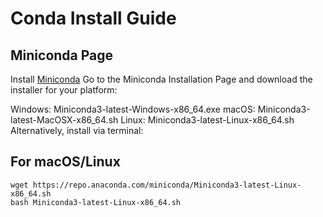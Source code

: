 # Conda Install Guide  

## Miniconda Page

Install [Miniconda](https://docs.anaconda.com/miniconda/install/)
Go to the Miniconda Installation Page and download the installer for your platform:

Windows: Miniconda3-latest-Windows-x86_64.exe
macOS: Miniconda3-latest-MacOSX-x86_64.sh
Linux: Miniconda3-latest-Linux-x86_64.sh
Alternatively, install via terminal:

## For macOS/Linux  

```
wget https://repo.anaconda.com/miniconda/Miniconda3-latest-Linux-x86_64.sh
bash Miniconda3-latest-Linux-x86_64.sh
```
